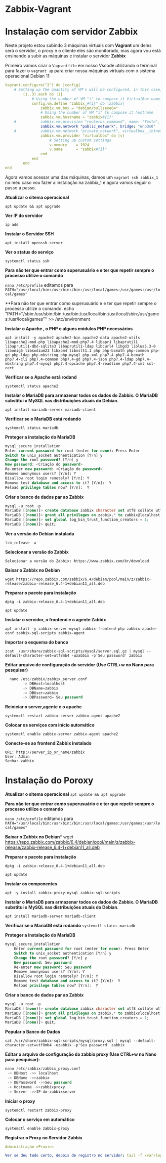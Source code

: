 # Zabbix-Vagrant

# Instalação com servidor Zabbix

Neste projeto estou subindo 3 máquinas virtuais com **Vagrant** um deles será o servidor, o proxy e o cliente eles são monitorado, mas agora vou está ensinando a subir as máquinas e instalar o servidor **Zabbix**

Primeiro vamos criar o `Vagrantfile` em nosso Vscode utilizando o terminal para fazer o `vagrant up` para criar nossa máquinas virtuais com o sistema operacional Debian 11

~~~yml
Vagrant.configure("2") do |config|
    # Setting up the quantity of VM's will be configured, in this case, 1 to 4.
        (1..3).each do |i| 
            # Using the number of VM "i" to compose it VirtualBox name.
            config.vm.define "zabbix_#{i}" do |zabbix|
                zabbix.vm.box = "debian/bullseye64"
                # Using the number of VM "i" to compose it hostname
                zabbix.vm.hostname = "zabbix#{i}"
    #           zabbix.vm.provision "routeros_command", name: "Teste", command: "/system resource print"
                zabbix.vm.network "public_network", bridge: "enp3s0"
    # 	        zabbix.vm.network "private_network", virtualbox__intnet: "lan#{i}", auto_config: false
                zabbix.vm.provider "virtualbox" do |v| 
                    # Setting up custom settings
                    v.memory    = 1024
                    v.name      = "zabbix#{i}"
                end
            end
        end 
end
~~~


Agora vamos acessar uma das máquinas, damos um `vagrant ssh zabbix_1` no meu caso vou fazer a instalação na zabbix_1 e agora vamos seguir o passo a passo. 

**Atualizar o sitema operacional**

`apt update && apt upgrade`

**Ver IP do servidor**

`ip add`

**Instalar o Servidor SSH**

`apt install openssh-server`

**Ver o status do serviço**

`systemctl status ssh`


**Para não ter que entrar como superusuário e e ter que repetir sempre o processo utilize o comando**

`nano /etc/profile` 
editamos para `PATH="/usr/local/bin:/usr/bin:/bin:/usr/local/games:/usr/games:/usr/local/games"`


**Para não ter que entrar como superusuário e e ter que repetir sempre o processo utilize o comando:
 echo "PATH="/sbin:/usr/sbin:/bin:/usr/bin:/usr/local/bin:/usr/local/sbin:/usr/games:/usr/local/games"" >> /etc/environment 

**Instalar o Apache , o PHP e alguns módulos PHP necessários**

`apt install -y apache2 apache2-bin apache2-data apache2-utils libapache2-mod-php libapache2-mod-php7.4 libapr1 libaprutil1 libaprutil1-dbd-sqlite3 libaprutil1-ldap libcurl4 libgd3 liblua5.3-0 libonig5 libsodium23 libxpm4 libxslt1.1 php php-bcmath php-common php-gd php-ldap php-mbstring php-mysql php-xml php7.4 php7.4-bcmath php7.4-cli php7.4-common php7.4-gd php7.4-json php7.4-ldap php7.4-mbstring php7.4-mysql php7.4-opcache php7.4-readline php7.4-xml ssl-cert`

**Verificar se o Apache está rodand**

`systemctl status apache2`

**Instalar o MariaDB para armazenar todos os dados do Zabbix. O MariaDB substitui o MySQL nas distribuições atuais do Debian.**

`apt install mariadb-server mariadb-client`

**Verificar se o MariaDB está rodando**

`systemctl status mariadb`

**Proteger a instalação do MariaDB**

~~~sql
mysql_secure_installation
Enter current password for root (enter for none): Press Enter
Switch to unix_socket authentication [Y/n] y
Change the root password? [Y/n] y
New password: <Criação do password>
Re-enter new password: <Criação do password>
Remove anonymous users? [Y/n]: Y
Disallow root login remotely? [Y/n]: Y
Remove test database and access to it? [Y/n]:  Y
Reload privilege tables now? [Y/n]:  Y
~~~

**Criar o banco de dados par ao Zabbix**

~~~~sql
mysql -u root -p
MariaDB [(none)]> create database zabbix character set utf8 collate utf8_bin;
MariaDB [(none)]> grant all privileges on zabbix.* to zabbix@localhost identified by '123456';
MariaDB [(none)]> set global log_bin_trust_function_creators = 1;
MariaDB [(none)]> quit; 
~~~~

**Ver a versão do Debian instalada**

`lsb_release -a`

**Selecionar a versão do Zabbix**

`Selecionar a versão do Zabbix: https://www.zabbix.com/br/download`

**Baixar o Zabbix no Debian**

`wget https://repo.zabbix.com/zabbix/6.4/debian/pool/main/z/zabbix-release/zabbix-release_6.4-1+debian11_all.deb`

**Preparar o pacote para instalação**

`dpkg -i zabbix-release_6.4-1+debian11_all.deb`

`apt update`

**Instalar o servidor, o frontend e o agente Zabbix**

`apt install -y zabbix-server-mysql zabbix-frontend-php zabbix-apache-conf zabbix-sql-scripts zabbix-agent`

**Importar o esquema do banco**

`zcat  /usr/share/zabbix-sql-scripts/mysql/server.sql.gz | mysql --default-character-set=utf8mb4 -uzabbix -p'Seu password' zabbix`

**Editar arquivo de configuração do servidor (Use CTRL+w no Nano para pesquisar)**

~~~sql	
  nano /etc/zabbix/zabbix_server.conf 
		-> DBHost=localhost
		-> DBName=zabbix
		-> DBUser=zabbix
		-> DBPassword= Seu password	
~~~

**Reiniciar o server,agente e o apache** 

`systemctl restart zabbix-server zabbix-agent apache2`

**Colocar os serviços com início automático**

`systemctl enable zabbix-server zabbix-agent apache2`

**Conecte-se ao frontend Zabbix instalado**

~~~
URL: http://server_ip_or_name/zabbix 
User: Admin
Senha: zabbix
~~~

# Instalação do Poroxy 

**Atualizar o sitema operacional**
`apt update && apt upgrade`

**Para não ter que entrar como superusuário e e ter que repetir sempre o processo utilize o comando**

`nano /etc/profile` 
editamos para `PATH="/usr/local/bin:/usr/bin:/bin:/usr/local/games:/usr/games:/usr/local/games"`


**Baixar o Zabbix no Debian***
wget https://repo.zabbix.com/zabbix/6.4/debian/pool/main/z/zabbix-release/zabbix-release_6.4-1+debian11_all.deb

**Preparar o pacote para instalação**
 
 `dpkg -i zabbix-release_6.4-1+debian11_all.deb`
 
 `apt update`

**Instalar os componentes**

`apt -y install zabbix-proxy-mysql zabbix-sql-scripts`

**Instalar o MariaDB para armazenar todos os dados do Zabbix. O MariaDB substitui o MySQL nas distribuições atuais do Debian.**

`apt install mariadb-server mariadb-client`

**Verificar se o MariaDB está rodando**
`systemctl status mariadb`

**Proteger a instalação do MariaDB**

~~~sql
mysql_secure_installation
	Enter current password for root (enter for none): Press Enter
	Switch to unix_socket authentication [Y/n] y
	Change the root password? [Y/n] y
	New password: Seu password
	Re-enter new password: Seu password
	Remove anonymous users? [Y/n]: Y
	Disallow root login remotely? [Y/n]: Y
	Remove test database and access to it? [Y/n]:  Y
	Reload privilege tables now? [Y/n]:  Y
~~~~

**Criar o banco de dados par ao Zabbix**

~~~sql
mysql -u root -p
MariaDB [(none)]> create database zabbix character set utf8 collate utf8_bin;
MariaDB [(none)]> grant all privileges on zabbix.* to zabbix@localhost identified by 'Seu password';
MariaDB [(none)]> set global log_bin_trust_function_creators = 1;
MariaDB [(none)]> quit; 
~~~

**Popular o Banco de Dados**

`cat /usr/share/zabbix-sql-scripts/mysql/proxy.sql | mysql --default-character-set=utf8mb4 -uzabbix -p'Seu password' zabbix`

**Editar o arquivo de configuração do zabbix proxy (Use CTRL+w no Nano para pesquisar):** 
 ~~~sql
 nano /etc/zabbix/zabbix_proxy.conf
  -> DBHost ->> localhost
  -> DBName ->>zabbix
  -> DBPassword ->>Seu password
  -> Hostname ->>zabbixproxy
  -> Server ->>IP-do-zabbixserver
~~~

**Iniciar o proxy**

`systemctl restart zabbix-proxy`

**Colocar o serviço em automático**

`systemctl enable zabbix-proxy`

**Registrar o Proxy no Servidor Zabbix**
~~~yml
Administração->Proxies

Ver se deu tudo certo, depois do registro no servidor: tail -f /var/log/zabbix/zabbix_proxy.log
~~~















